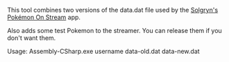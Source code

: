 This tool combines two versions of the data.dat file used by the [Solgryn's Pokémon On Stream](https://www.grynsoft.com/spos-app/) app.

Also adds some test Pokemon to the streamer. You can release them if you don't want them.

Usage: Assembly-CSharp.exe username data-old.dat data-new.dat
